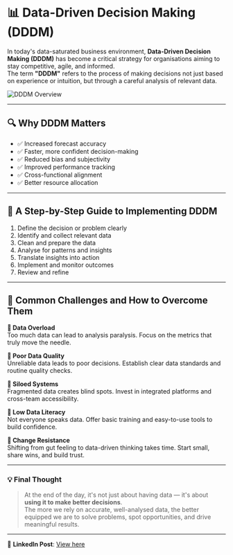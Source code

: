 # 📊 Data-Driven Decision Making (DDDM)

In today's data-saturated business environment, **Data-Driven Decision Making (DDDM)** has become a critical strategy for organisations aiming to stay competitive, agile, and informed.  
The term **"DDDM"** refers to the process of making decisions not just based on experience or intuition, but through a careful analysis of relevant data.

![DDDM Overview](./dddm-cover.gif)

---

## 🔍 Why DDDM Matters

- ✅ Increased forecast accuracy  
- ✅ Faster, more confident decision-making  
- ✅ Reduced bias and subjectivity  
- ✅ Improved performance tracking  
- ✅ Cross-functional alignment  
- ✅ Better resource allocation

---

## 📌 A Step-by-Step Guide to Implementing DDDM

1. Define the decision or problem clearly  
2. Identify and collect relevant data  
3. Clean and prepare the data  
4. Analyse for patterns and insights  
5. Translate insights into action  
6. Implement and monitor outcomes  
7. Review and refine  

---

## 🚧 Common Challenges and How to Overcome Them

**🔹 Data Overload**  
Too much data can lead to analysis paralysis. Focus on the metrics that truly move the needle.

**🔹 Poor Data Quality**  
Unreliable data leads to poor decisions. Establish clear data standards and routine quality checks.

**🔹 Siloed Systems**  
Fragmented data creates blind spots. Invest in integrated platforms and cross-team accessibility.

**🔹 Low Data Literacy**  
Not everyone speaks data. Offer basic training and easy-to-use tools to build confidence.

**🔹 Change Resistance**  
Shifting from gut feeling to data-driven thinking takes time. Start small, share wins, and build trust.

---

### 💡 Final Thought

> At the end of the day, it's not just about having data — it's about **using it to make better decisions**.  
The more we rely on accurate, well-analysed data, the better equipped we are to solve problems, spot opportunities, and drive meaningful results.

---

📌 **LinkedIn Post**: [View here](https://www.linkedin.com/feed/update/urn:li:activity:7344948987919028224/)
